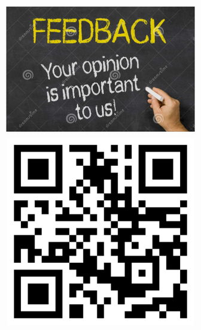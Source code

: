 <img src="img7.png"></img>
<div align="center">
<img src="img6.png"  width="500" 
     height="500"></img>
</div>
